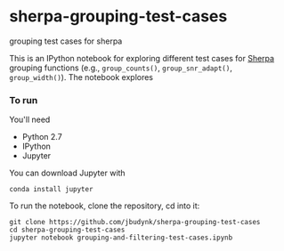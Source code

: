 # sherpa-grouping-test-cases
grouping test cases for sherpa

This is an IPython notebook for exploring different test cases for 
[Sherpa](https://github.com/sherpa/sherpa) grouping functions (e.g., `group_counts()`, `group_snr_adapt()`, 
`group_width()`). The notebook explores 

### To run

You'll need

- Python 2.7
- IPython
- Jupyter

You can download Jupyter with 

```
conda install jupyter
```

To run the notebook, clone the repository, cd into it:

```
git clone https://github.com/jbudynk/sherpa-grouping-test-cases
cd sherpa-grouping-test-cases
jupyter notebook grouping-and-filtering-test-cases.ipynb
```
